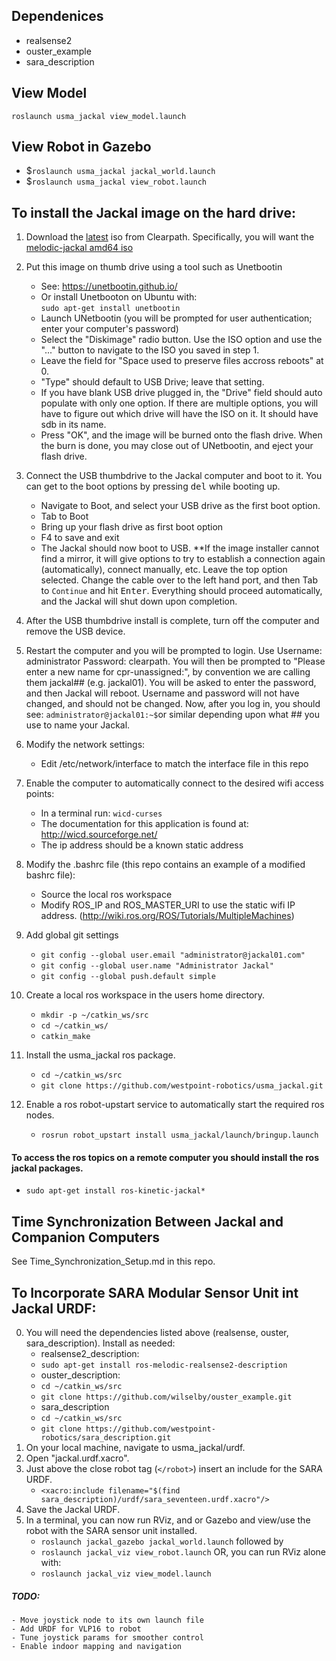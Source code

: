 ## Dependenices
- realsense2
- ouster_example
- sara_description

## View Model
`roslaunch usma_jackal view_model.launch`

## View Robot in Gazebo
- $`roslaunch usma_jackal jackal_world.launch`
- $`roslaunch usma_jackal view_robot.launch`

## To install the Jackal image on the hard drive:

1. Download the [latest](http://packages.clearpathrobotics.com/stable/images/latest/) iso from Clearpath.  Specifically, you will want the [melodic-jackal amd64 iso](http://packages.clearpathrobotics.com/stable/images/latest/melodic-jackal/amd64/)

2. Put this image on thumb drive using a tool such as Unetbootin
    - See: https://unetbootin.github.io/
    - Or install Unetbooton on Ubuntu with:<br> `sudo apt-get install unetbootin`
    - Launch UNetbootin (you will be prompted for user authentication; enter your computer's password)
    - Select the "Diskimage" radio button.  Use the ISO option and use the "..." button to navigate to the ISO you saved in step 1.
    - Leave the field for "Space used to preserve files accross reboots" at 0.
    - "Type" should default to USB Drive; leave that setting.
    - If you have blank USB drive plugged in, the "Drive" field should auto populate with only one option.  If there are multiple options, you will have to figure out which drive will have the ISO on it.  It should have sdb in its name.
    - Press "OK", and the image will be burned onto the flash drive.  When the burn is done, you may close out of UNetbootin, and eject your flash drive.

3. Connect the USB thumbdrive to the Jackal computer and boot to it. You can get to the boot options by pressing <kbd>del</kbd> while booting up.
    - Navigate to Boot, and select your USB drive as the first boot option.
    - Tab to Boot
    - Bring up your flash drive as first boot option
    - F4 to save and exit
    - The Jackal should now boot to USB.  **If the image installer cannot find a mirror, it will give options to try to establish a connection again (automatically), connect manually, etc.  Leave the top option selected.  Change the cable over to the left hand port, and then Tab to `Continue` and hit <kbd>Enter</kbd>. Everything should proceed automatically, and the Jackal will shut down upon completion.

4. After the USB thumbdrive install is complete, turn off the computer and remove the USB device.

5. Restart the computer and you will be prompted to login.  Use Username: administrator Password: clearpath.  You will then be prompted to "Please enter a new name for cpr-unassigned:", by convention we are calling them jackal## (e.g. jackal01).  You will be asked to enter the password, and then Jackal will reboot.  Username and password will not have changed, and should not be changed.  Now, after you log in, you should see: `administrator@jackal01:~$`or similar depending upon what ## you use to name your Jackal.

6. Modify the network settings:
    - Edit /etc/network/interface to match the interface file in this repo

7. Enable the computer to automatically connect to the desired wifi access points:
    - In a terminal run: `wicd-curses`
    - The documentation for this application is found at: http://wicd.sourceforge.net/
    - The ip address should be a known static address

8. Modify the .bashrc file (this repo contains an example of a modified bashrc file):
    - Source the local ros workspace
    - Modify ROS_IP and ROS_MASTER_URI to use the static wifi IP address. (http://wiki.ros.org/ROS/Tutorials/MultipleMachines)

9. Add global git settings
    - `git config --global user.email "administrator@jackal01.com"`
    - `git config --global user.name "Administrator Jackal"`
    - `git config --global push.default simple`

10. Create a local ros workspace in the users home directory.
    - `mkdir -p ~/catkin_ws/src`
    - `cd ~/catkin_ws/`
    - `catkin_make`
    
11. Install the usma_jackal ros package.
    - `cd ~/catkin_ws/src`
    - `git clone https://github.com/westpoint-robotics/usma_jackal.git`

12. Enable a ros robot-upstart service to automatically start the required ros nodes.
    - `rosrun robot_upstart install usma_jackal/launch/bringup.launch`

#### To access the ros topics on a remote computer you should install the ros jackal packages.
- `sudo apt-get install ros-kinetic-jackal*`

## Time Synchronization Between Jackal and Companion Computers

See Time_Synchronization_Setup.md in this repo.

## To Incorporate SARA Modular Sensor Unit int Jackal URDF:

0. You will need the dependencies listed above (realsense, ouster, sara_description).  Install as needed:
   - realsense2_description:
   - `sudo apt-get install ros-melodic-realsense2-description`
   - ouster_description:
   - `cd ~/catkin_ws/src`
   - `git clone https://github.com/wilselby/ouster_example.git`
   - sara_description
   - `cd ~/catkin_ws/src`
   - `git clone https://github.com/westpoint-robotics/sara_description.git`
1. On your local machine, navigate to usma_jackal/urdf.
2. Open "jackal.urdf.xacro".
3. Just above the close robot tag (`</robot>`) insert an include for the SARA URDF.
    - `<xacro:include filename="$(find sara_description)/urdf/sara_seventeen.urdf.xacro"/>`
4. Save the Jackal URDF.
5. In a terminal, you can now run RViz, and or Gazebo and view/use the robot with the SARA sensor unit installed.
    - `roslaunch jackal_gazebo jackal_world.launch` followed by
    - `roslaunch jackal_viz view_robot.launch`
    OR, you can run RViz alone with:
    - `roslaunch jackal_viz view_model.launch`

##### TODO: 
    - Move joystick node to its own launch file
    - Add URDF for VLP16 to robot
    - Tune joystick params for smoother control
    - Enable indoor mapping and navigation


